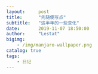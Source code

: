 ```yaml
---
layout:     post
title:      "先随便写点"
subtitle:   "这半年的一些变化"
date:       2019-11-07 18:50:00
author:     "Lestat"
bigimg:
    - /img/manjaro-wallpaper.png
catalog: true
tags:
    - 日记 
---
```


